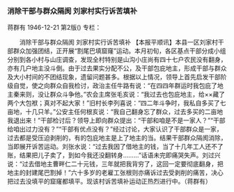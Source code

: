 ### 消除干部与群众隔阂  刘家村实行诉苦填补
蒋群有
1946-12-21
第2版()
专栏：

　　消除干部与群众隔阂
    刘家村实行诉苦填补
    【本报平顺讯】本县一区刘家村干部群众加强团结，正开展“割尾巴填窟窿”运动。本月初旬，各区基点干部分成小组分别到各小村与山庄调查，发现全村特别是山沟小庄尚有四十七户农民没有翻身，亦有几户地主没斗倒。由于过去果实分配不公，及干部包庇地主，形成干部与群众及大小村间的不团结现象，遗留问题甚多。根据以上情况，领导上首先启发干部阶级自觉，使之向群众自我检讨，政治主任牛路有说：“在四四年群运时我包庇了地主秦来则，没让群众斗争他。”农会主席张毛亥说：“我过去也包庇地主，给××藏了两个大包袱；真对不起大家！”旧村长李列喜说：“四二年斗争时，我私自多买了七亩地，十几只羊。”公安主任何根亥说：“我自己翻身忘了群众，过去多买的二亩地我退出来！”干部检讨后？领导上即向群众提出：“干部和咱是不是一家人？”“干部给咱出过力没有？”“干部有优点没有？”经过讨论，大家认识了干部群众是一家，过去都是受压迫剥削的，有的包庇地主是上了地主的当。结果干部群众隔阂消除，当即展开诉苦运动。刘张水说：“过去我因了借地主的钱，当了十几年工人还不了账，结果把儿子卖了，到如今我还没翻转身………”话语未完即痛哭失声。刘过兴说：“过去借地主曹畔仁二十元钱，三年就把我背穷了，这回一定要彻底翻身，把地主的封建尾巴割掉！”六十多岁的老雇工张根则亦痛诉过去受剥削的痛苦，决心把过去没填平的窟窿都填平。现该村诉苦填补运动正热烈进行中。（蒋群有）
